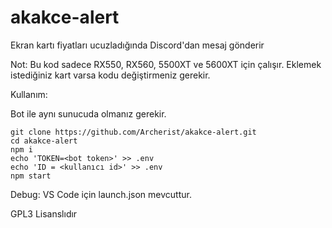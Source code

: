 # akakce-alert
Ekran kartı fiyatları ucuzladığında Discord'dan mesaj gönderir

Not: Bu kod sadece RX550, RX560, 5500XT ve 5600XT için çalışır. Eklemek istediğiniz kart varsa kodu değiştirmeniz gerekir.

Kullanım:

Bot ile aynı sunucuda olmanız gerekir.

```
git clone https://github.com/Archerist/akakce-alert.git
cd akakce-alert
npm i
echo 'TOKEN=<bot token>' >> .env
echo 'ID = <kullanıcı id>' >> .env
npm start
```

Debug:
VS Code için launch.json mevcuttur.

GPL3 Lisanslıdır
